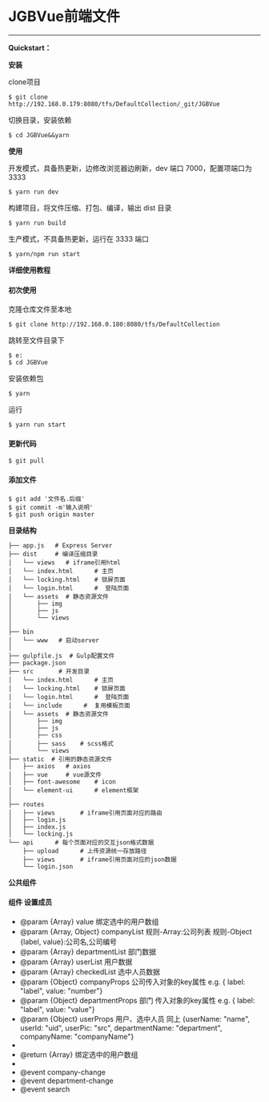 # JGBVue前端文件

------

**Quickstart：**

**安装**

clone项目

    $ git clone http://192.168.0.179:8080/tfs/DefaultCollection/_git/JGBVue
    
切换目录，安装依赖

    $ cd JGBVue&&yarn

**使用**

开发模式，具备热更新，边修改浏览器边刷新，dev 端口 7000，配置项端口为 3333

    $ yarn run dev

构建项目，将文件压缩、打包、编译，输出 dist 目录

    $ yarn run build

生产模式，不具备热更新，运行在 3333 端口

    $ yarn/npm run start
    
**详细使用教程**

#### 初次使用

克隆仓库文件至本地

    $ git clone http://192.168.0.180:8080/tfs/DefaultCollection
    
跳转至文件目录下

    $ e:
	$ cd JGBVue

安装依赖包

    $ yarn

运行

    $ yarn run start
    
#### 更新代码

    $ git pull
    
#### 添加文件
    $ git add '文件名.后缀'
    $ git commit -m'输入说明'
    $ git push origin master 

**目录结构**

    ├── app.js   # Express Server
    ├── dist     # 编译压缩目录
    │   └── views   # iframe引用html
    │   └── index.html      # 主页
    │   └── locking.html    # 锁屏页面
    │   └── login.html      #  登陆页面
    │   └── assets  # 静态资源文件
    │       ├── img
    │       ├── js
    │       └── views
    │
    ├── bin
    │   └── www   # 启动server
    │
    ├── gulpfile.js  # Gulp配置文件
    ├── package.json
    ├── src       # 开发目录
    │   └── index.html      # 主页
    │   └── locking.html    # 锁屏页面
    │   └── login.html      #  登陆页面
    │   └── include      #  复用模板页面
    │   └── assets  # 静态资源文件
    │       ├── img
    │       ├── js
    │       ├── css
    │       ├── sass    # scss格式
    │       └── views
    ├── static  # 引用的静态资源文件
    │   ├── axios   # axios
    │   ├── vue     # vue源文件
    │   ├── font-awesome    # icon
    │   └── element-ui      # element框架
    │
    ├── routes
    │   ├── views       # iframe引用页面对应的路由
    │   ├── login.js
    │   ├── index.js
    │   └── locking.js
    └── api      # 每个页面对应的交互json格式数据
        ├── upload      # 上传资源统一存放路径
        ├── views       # iframe引用页面对应的json数据
        └── login.json


**公共组件**
#### 组件 设置成员 <jgb-set-member>
 * @param {Array} value 绑定选中的用户数组
 * @param {Array, Object} companyList 规则-Array:公司列表 规则-Object {label, value}:公司名,公司编号
 * @param {Array} departmentList 部门数据
 * @param {Array} userList 用户数据
 * @param {Array} checkedList 选中人员数据
 * @param {Object} companyProps 公司传入对象的key属性 e.g. { label: "label", value: "number"}
 * @param {Object} departmentProps 部门 传入对象的key属性 e.g. { label: "label", value: "value"}
 * @param {Object} userProps 用户、选中人员 同上 {userName: "name", userId: "uid", userPic: "src", departmentName: "department", companyName: "companyName"}
 * 
 * @return {Array} 绑定选中的用户数组
 * 
 * @event company-change
 * @event department-change
 * @event search 